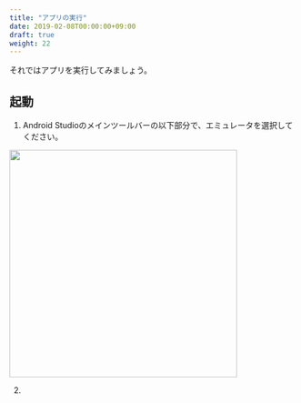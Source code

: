 ```yaml
---
title: "アプリの実行"
date: 2019-02-08T00:00:00+09:00
draft: true
weight: 22
---
```

それではアプリを実行してみましょう。



## 起動

1. Android Studioのメインツールバーの以下部分で、エミュレータを選択してください。

<img src="/images/tutorial/05_emulator.png" width="400px">

2. 
